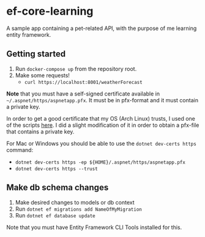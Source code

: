 # ef-core-learning

A sample app containing a pet-related API, with the purpose of me learning entity framework.

## Getting started
1. Run `docker-compose up` from the repository root.
2. Make some requests!
   - `curl https://localhost:8001/weatherForecast`

**Note** that you must have a self-signed certificate available in `~/.aspnet/https/aspnetapp.pfx`. It must be in pfx-format and it must contain a private key.

In order to get a good certificate that my OS (Arch Linux) trusts, I used one of the scripts [here](https://github.com/BorisWilhelms/create-dotnet-devcert/tree/main/scripts). I did a slight modification of it in order to obtain a pfx-file that contains a private key.

For Mac or Windows you should be able to use the `dotnet dev-certs https` command:
 - `dotnet dev-certs https -ep ${HOME}/.aspnet/https/aspnetapp.pfx`
 - `dotnet dev-certs https --trust`

## Make db schema changes
1. Make desired changes to models or db context
2. Run `dotnet ef migrations add NameOfMyMigration`
3. Run `dotnet ef database update`

Note that you must have Entity Framework CLI Tools installed for this.
